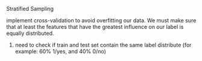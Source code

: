 Stratified Sampling

implement cross-validation to avoid overfitting our data. We must make sure that at least the features that have the greatest influence on our label is equally distributed.

1. need to check if train and test set contain the same label distribute (for example: 60% 1/yes, and 40% 0/no)